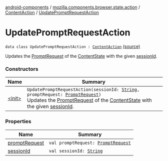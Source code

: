 [android-components](../../../index.md) / [mozilla.components.browser.state.action](../../index.md) / [ContentAction](../index.md) / [UpdatePromptRequestAction](./index.md)

# UpdatePromptRequestAction

`data class UpdatePromptRequestAction : `[`ContentAction`](../index.md) [(source)](https://github.com/mozilla-mobile/android-components/blob/master/components/browser/state/src/main/java/mozilla/components/browser/state/action/BrowserAction.kt#L200)

Updates the [PromptRequest](../../../mozilla.components.concept.engine.prompt/-prompt-request/index.md) of the [ContentState](../../../mozilla.components.browser.state.state/-content-state/index.md) with the given [sessionId](session-id.md).

### Constructors

| Name | Summary |
|---|---|
| [&lt;init&gt;](-init-.md) | `UpdatePromptRequestAction(sessionId: `[`String`](https://kotlinlang.org/api/latest/jvm/stdlib/kotlin/-string/index.html)`, promptRequest: `[`PromptRequest`](../../../mozilla.components.concept.engine.prompt/-prompt-request/index.md)`)`<br>Updates the [PromptRequest](../../../mozilla.components.concept.engine.prompt/-prompt-request/index.md) of the [ContentState](../../../mozilla.components.browser.state.state/-content-state/index.md) with the given [sessionId](session-id.md). |

### Properties

| Name | Summary |
|---|---|
| [promptRequest](prompt-request.md) | `val promptRequest: `[`PromptRequest`](../../../mozilla.components.concept.engine.prompt/-prompt-request/index.md) |
| [sessionId](session-id.md) | `val sessionId: `[`String`](https://kotlinlang.org/api/latest/jvm/stdlib/kotlin/-string/index.html) |
